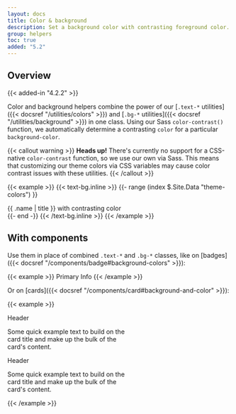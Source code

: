 ```yaml
---
layout: docs
title: Color & background
description: Set a background color with contrasting foreground color.
group: helpers
toc: true
added: "5.2"
---
```


## Overview

{{< added-in "4.2.2" >}}

Color and background helpers combine the power of our [`.text-*` utilities]({{< docsref "/utilities/colors" >}}) and [`.bg-*` utilities]({{< docsref "/utilities/background" >}}) in one class. Using our Sass `color-contrast()` function, we automatically determine a contrasting `color` for a particular `background-color`.

{{< callout warning >}}
**Heads up!** There's currently no support for a CSS-native `color-contrast` function, so we use our own via Sass. This means that customizing our theme colors via CSS variables may cause color contrast issues with these utilities.
{{< /callout >}}

{{< example >}}
{{< text-bg.inline >}}
{{- range (index $.Site.Data "theme-colors") }}
<div class="text-bg-{{ .name }} p-3">{{ .name | title }} with contrasting color</div>
{{- end -}}
{{< /text-bg.inline >}}
{{< /example >}}

## With components

Use them in place of combined `.text-*` and `.bg-*` classes, like on [badges]({{< docsref "/components/badge#background-colors" >}}):

{{< example >}}
<span class="badge text-bg-primary">Primary</span>
<span class="badge text-bg-info">Info</span>
{{< /example >}}

Or on [cards]({{< docsref "/components/card#background-and-color" >}}):

{{< example >}}
<div class="card text-bg-primary mb-3" style="max-width: 18rem;">
  <div class="card-header">Header</div>
  <div class="card-body">
    <p class="card-text">Some quick example text to build on the card title and make up the bulk of the card's content.</p>
  </div>
</div>
<div class="card text-bg-info mb-3" style="max-width: 18rem;">
  <div class="card-header">Header</div>
  <div class="card-body">
    <p class="card-text">Some quick example text to build on the card title and make up the bulk of the card's content.</p>
  </div>
</div>
{{< /example >}}
